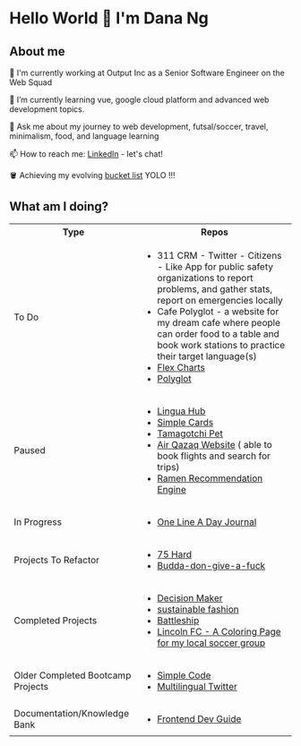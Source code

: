 # Hello World 👋 I'm Dana Ng

## About me

🔭 I'm currently working at Output Inc as a Senior Software Engineer on the Web Squad

🌱 I’m currently learning vue, google cloud platform and advanced web development topics.

💬 Ask me about my journey to web development, futsal/soccer, travel, minimalism, food, and language learning

📫 How to reach me: [LinkedIn](https://www.linkedin.com/in/danafng/) - let's chat!


🪣 Achieving my evolving [bucket list](https://gist.github.com/riceball1/995ea11cddf60e725dd62899d61686c1) YOLO !!!


## What am I doing?

<table>
  <tbody>
    <tr>
      <th>Type</th>
      <th align="center">Repos</th>
    </tr>
    <tr>
      <td>To Do</td>
      <td>
      <ul>
        <li>311 CRM - Twitter - Citizens - Like App for public safety organizations to report problems, and gather stats, report on emergencies locally </li>
          <li>Cafe Polyglot - a website for my dream cafe where people can order food to a table and book work stations to practice their target language(s)</li>
                <li><a href="https://riceball1.github.io/flex-charts/">Flex Charts</a> </li>
        <li><a href="https://riceball1.github.io/polyglot/">Polyglot</a></li>
        </ul>
      </td>
    </tr>
     <tr>
      <td>Paused</td>
      <td>
      <ul>
        <li><a href="https://github.com/riceball1/lingua-hub">Lingua Hub</a> </li>      
        <li><a href="https://github.com/riceball1/simple-cards">Simple Cards</a> </li>
        <li><a href="https://github.com/riceball1/tamagotchi-pet">Tamagotchi Pet</a></li>
        <li><a href="https://github.com/riceball1/air-qazaq">Air Qazaq Website</a> ( able to book flights and search for trips)</li>
       <li> <a href="https://github.com/riceball1/ramen-recommendation-engine">Ramen Recommendation Engine</a> </li>
      </ul>
      </td>
    </tr>
    <tr>
      <td>In Progress</td>
      <td>
        <ul>
       <li> <a href="https://github.com/riceball1/one-line-a-day-journal">One Line A Day Journal</a> </li>
        </ul>
      </td>
    </tr>
    <tr>
     <td>Projects To Refactor</td>
      <td>
      <ul>
        <li><a href="https://gallant-hawking-256e81.netlify.app/">75 Hard</a></li>
        <li><a href="https://riceball1.github.io/budda-don-give-a-fuck/">Budda-don-give-a-fuck</a></li>
        </ul>
      </td>
    </tr>
    <tr>
     <td>Completed Projects</td>
      <td>
      <ul>
        <li><a href="https://www.danafng.com/decision-maker/">Decision Maker</a></li>
        <li><a href="https://github.com/riceball1/sustainable-fashion">sustainable fashion</a></li>
         <li><a href="https://github.com/riceball1/battleship">Battleship</a></li>
        <li><a href="https://riceball1.github.io/lincoln-fc/">Lincoln FC - A Coloring Page for my local soccer group</a></li>
        </ul>
      </td>
    </tr>
    <tr>
      <td>Older Completed Bootcamp Projects</td>
      <td>
      <ul>
        <li><a href="https://github.com/riceball1/simple-code">Simple Code</a></li>
        <li> <a href="https://github.com/riceball1/multilingual-twitter">Multilingual Twitter</a> </li>
        </ul>
      </td>
    </tr>
    <tr>
      <td>Documentation/Knowledge Bank</td>
      <td>
      <ul>
       <li><a href="https://riceball.gitbook.io/frontend-dev-guide/">Frontend Dev Guide</a></li>
        </ul>
      </td>
    </tr>
  </tbody>
</table>



